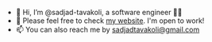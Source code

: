 - 👋 Hi, I’m @sadjad-tavakoli, a software engineer 👨‍💻
- 👀 Please feel free to check [my website](https://sadjadtavakoli.github.io). I'm open to work!
- 📫 You can also reach me by sadjadtavakoli@gmail.com

<!---
sadjad-tavakoli/sadjad-tavakoli is a ✨ special ✨ repository because its `README.md` (this file) appears on your GitHub profile.
You can click the Preview link to take a look at your changes.
--->
